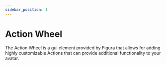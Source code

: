 ```yaml
---
sidebar_position: 1
---
```


# Action Wheel

The Action Wheel is a gui element provided by Figura that allows for adding
highly customizable Actions that can provide additional functionality to your
avatar.
